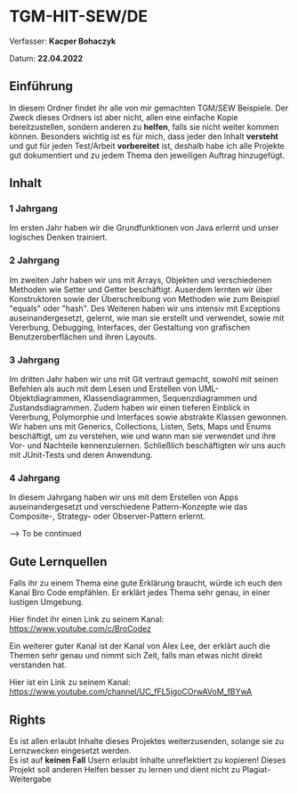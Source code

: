 # TGM-HIT-SEW/DE

Verfasser: **Kacper Bohaczyk**

Datum: **22.04.2022**

## Einführung 

In diesem Ordner findet ihr alle von mir gemachten TGM/SEW Beispiele. Der Zweck dieses Ordners ist aber nicht, allen eine einfache Kopie bereitzustellen, sondern anderen zu **helfen**, falls sie nicht weiter kommen können. Besonders wichtig ist es für mich, dass jeder den Inhalt **versteht** und gut für jeden Test/Arbeit **vorbereitet** ist, deshalb habe ich alle Projekte gut dokumentiert und zu jedem Thema den jeweiligen Auftrag hinzugefügt. 

## Inhalt

### 1 Jahrgang

Im ersten Jahr haben wir die Grundfunktionen von Java erlernt und unser logisches Denken trainiert.

### 2 Jahrgang

Im zweiten Jahr haben wir uns mit Arrays, Objekten und verschiedenen Methoden wie Setter und Getter beschäftigt. Auserdem lernten wir über Konstruktoren sowie der Überschreibung von Methoden wie zum Beispiel "equals" oder "hash". Des Weiteren haben wir uns intensiv mit Exceptions auseinandergesetzt, gelernt, wie man sie erstellt und verwendet, sowie mit Vererbung, Debugging, Interfaces, der Gestaltung von grafischen Benutzeroberflächen und ihren Layouts.

### 3 Jahrgang

Im dritten Jahr haben wir uns mit Git vertraut gemacht, sowohl mit seinen Befehlen als auch mit dem Lesen und Erstellen von UML-Objektdiagrammen, Klassendiagrammen, Sequenzdiagrammen und Zustandsdiagrammen. Zudem haben wir einen tieferen Einblick in Vererbung, Polymorphie und Interfaces sowie abstrakte Klassen gewonnen. Wir haben uns mit Generics, Collections, Listen, Sets, Maps und Enums beschäftigt, um zu verstehen, wie und wann man sie verwendet und ihre Vor- und Nachteile kennenzulernen. Schließlich beschäftigten wir uns auch mit JUnit-Tests und deren Anwendung.
### 4 Jahrgang


In diesem Jahrgang haben wir uns mit dem Erstellen von Apps auseinandergesetzt und verschiedene Pattern-Konzepte wie das Composite-, Strategy- oder Observer-Pattern erlernt. 

--> To be continued

## Gute Lernquellen

Falls ihr zu einem Thema eine gute Erklärung braucht, würde ich euch den Kanal Bro Code empfählen. Er erklärt jedes Thema sehr genau, in einer lustigen Umgebung.

Hier findet ihr einen Link zu seinem Kanal: https://www.youtube.com/c/BroCodez

Ein weiterer guter Kanal ist der Kanal von Alex Lee, der erklärt auch die Themen sehr genau und nimmt sich Zeit, falls man etwas nicht direkt verstanden hat.

Hier ist ein Link zu seinem Kanal: https://www.youtube.com/channel/UC_fFL5jgoCOrwAVoM_fBYwA

## Rights

Es ist allen erlaubt Inhalte dieses Projektes weiterzusenden, solange sie zu Lernzwecken eingesetzt werden. \
Es ist auf **keinen Fall** Usern erlaubt Inhalte unreflektiert zu kopieren! Dieses Projekt soll anderen Helfen besser zu lernen und dient nicht zu Plagiat-Weitergabe
